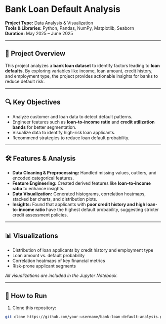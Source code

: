 # Bank Loan Default Analysis

**Project Type:** Data Analysis & Visualization  
**Tools & Libraries:** Python, Pandas, NumPy, Matplotlib, Seaborn  
**Duration:** May 2025 – June 2025  

---

## 📌 Project Overview
This project analyzes a **bank loan dataset** to identify factors leading to **loan defaults**. By exploring variables like income, loan amount, credit history, and employment type, the project provides actionable insights for banks to reduce default risk.

---

## 🔍 Key Objectives
- Analyze customer and loan data to detect default patterns.  
- Engineer features such as **loan-to-income ratio** and **credit utilization bands** for better segmentation.  
- Visualize data to identify high-risk loan applicants.  
- Recommend strategies to reduce loan default probability.  

---

## 🛠️ Features & Analysis
- **Data Cleaning & Preprocessing:** Handled missing values, outliers, and encoded categorical features.  
- **Feature Engineering:** Created derived features like **loan-to-income ratio** to enhance insights.  
- **Data Visualization:** Generated histograms, correlation heatmaps, stacked bar charts, and distribution plots.  
- **Insights:** Found that applicants with **poor credit history and high loan-to-income ratio** have the highest default probability, suggesting stricter credit assessment policies.

---

## 📊 Visualizations
- Distribution of loan applicants by credit history and employment type  
- Loan amount vs. default probability  
- Correlation heatmaps of key financial metrics  
- Risk-prone applicant segments  

*All visualizations are included in the Jupyter Notebook.*

---

## 🚀 How to Run
1. Clone this repository:
```bash
git clone https://github.com/your-username/bank-loan-default-analysis.git
